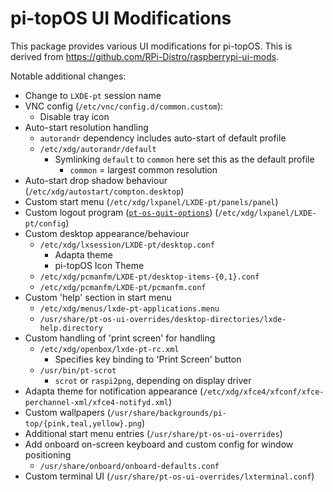 # pi-topOS UI Modifications

This package provides various UI modifications for pi-topOS. This is derived from https://github.com/RPi-Distro/raspberrypi-ui-mods.

Notable additional changes:
* Change to `LXDE-pt` session name
* VNC config (`/etc/vnc/config.d/common.custom`):
  * Disable tray icon
* Auto-start resolution handling
  * `autorandr` dependency includes auto-start of default profile
  * `/etc/xdg/autorandr/default`
    * Symlinking `default` to `common` here set this as the default profile
      * `common` = largest common resolution
* Auto-start drop shadow behaviour (`/etc/xdg/autostart/compton.desktop`)
* Custom start menu (`/etc/xdg/lxpanel/LXDE-pt/panels/panel`)
* Custom logout program ([`pt-os-quit-options`](https://github.com/pi-top/pi-topOS-Start-Menu-Quit-Options)) (`/etc/xdg/lxpanel/LXDE-pt/config`)
* Custom desktop appearance/behaviour
  * `/etc/xdg/lxsession/LXDE-pt/desktop.conf`
    * Adapta theme
    * pi-topOS Icon Theme
  * `/etc/xdg/pcmanfm/LXDE-pt/desktop-items-{0,1}.conf`
  * `/etc/xdg/pcmanfm/LXDE-pt/pcmanfm.conf`
* Custom 'help' section in start menu
  * `/etc/xdg/menus/lxde-pt-applications.menu`
  * `/usr/share/pt-os-ui-overrides/desktop-directories/lxde-help.directory`
* Custom handling of 'print screen' for handling
  * `/etc/xdg/openbox/lxde-pt-rc.xml`
    * Specifies key binding to 'Print Screen' button
  * `/usr/bin/pt-scrot`
    * `scrot` or `raspi2png`, depending on display driver
* Adapta theme for notification appearance (`/etc/xdg/xfce4/xfconf/xfce-perchannel-xml/xfce4-notifyd.xml`)
* Custom wallpapers (`/usr/share/backgrounds/pi-top/{pink,teal,yellow}.png`)
* Additional start menu entries (`/usr/share/pt-os-ui-overrides`)
* Add onboard on-screen keyboard and custom config for window positioning
  * `/usr/share/onboard/onboard-defaults.conf`
* Custom terminal UI (`/usr/share/pt-os-ui-overrides/lxterminal.conf`)
